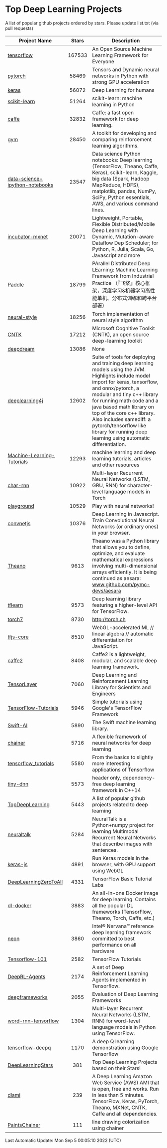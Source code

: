 # Top Deep Learning Projects
A list of popular github projects ordered by stars.
Please update list.txt (via pull requests)

|Project Name| Stars | Description |
| ---------- |:-----:| ----------- |
| [tensorflow](https://github.com/tensorflow/tensorflow) | 167533 | An Open Source Machine Learning Framework for Everyone |
| [pytorch](https://github.com/pytorch/pytorch) | 58469 | Tensors and Dynamic neural networks in Python with strong GPU acceleration |
| [keras](https://github.com/keras-team/keras) | 56072 | Deep Learning for humans |
| [scikit-learn](https://github.com/scikit-learn/scikit-learn) | 51264 | scikit-learn: machine learning in Python |
| [caffe](https://github.com/BVLC/caffe) | 32832 | Caffe: a fast open framework for deep learning. |
| [gym](https://github.com/openai/gym) | 28450 | A toolkit for developing and comparing reinforcement learning algorithms. |
| [data-science-ipython-notebooks](https://github.com/donnemartin/data-science-ipython-notebooks) | 23547 | Data science Python notebooks: Deep learning (TensorFlow, Theano, Caffe, Keras), scikit-learn, Kaggle, big data (Spark, Hadoop MapReduce, HDFS), matplotlib, pandas, NumPy, SciPy, Python essentials, AWS, and various command lines. |
| [incubator-mxnet](https://github.com/apache/incubator-mxnet) | 20071 | Lightweight, Portable, Flexible Distributed/Mobile Deep Learning with Dynamic, Mutation-aware Dataflow Dep Scheduler; for Python, R, Julia, Scala, Go, Javascript and more |
| [Paddle](https://github.com/PaddlePaddle/Paddle) | 18799 | PArallel Distributed Deep LEarning: Machine Learning Framework from Industrial Practice （『飞桨』核心框架，深度学习&机器学习高性能单机、分布式训练和跨平台部署） |
| [neural-style](https://github.com/jcjohnson/neural-style) | 18256 | Torch implementation of neural style algorithm |
| [CNTK](https://github.com/microsoft/CNTK) | 17212 | Microsoft Cognitive Toolkit (CNTK), an open source deep-learning toolkit |
| [deepdream](https://github.com/google/deepdream) | 13086 | None |
| [deeplearning4j](https://github.com/deeplearning4j/deeplearning4j) | 12602 | Suite of tools for deploying and training deep learning models using the JVM. Highlights include model import for keras, tensorflow, and onnx/pytorch, a modular and tiny c++ library for running math code and a java based math library on top of the core c++ library. Also includes samediff: a pytorch/tensorflow like library for running deep learning using automatic differentiation. |
| [Machine-Learning-Tutorials](https://github.com/ujjwalkarn/Machine-Learning-Tutorials) | 12293 | machine learning and deep learning tutorials, articles and other resources  |
| [char-rnn](https://github.com/karpathy/char-rnn) | 10922 | Multi-layer Recurrent Neural Networks (LSTM, GRU, RNN) for character-level language models in Torch |
| [playground](https://github.com/tensorflow/playground) | 10529 | Play with neural networks! |
| [convnetjs](https://github.com/karpathy/convnetjs) | 10376 | Deep Learning in Javascript. Train Convolutional Neural Networks (or ordinary ones) in your browser. |
| [Theano](https://github.com/Theano/Theano) | 9613 | Theano was a Python library that allows you to define, optimize, and evaluate mathematical expressions involving multi-dimensional arrays efficiently. It is being continued as aesara: www.github.com/pymc-devs/aesara |
| [tflearn](https://github.com/tflearn/tflearn) | 9573 | Deep learning library featuring a higher-level API for TensorFlow. |
| [torch7](https://github.com/torch/torch7) | 8730 | http://torch.ch |
| [tfjs-core](https://github.com/tensorflow/tfjs-core) | 8510 | WebGL-accelerated ML // linear algebra // automatic differentiation for JavaScript. |
| [caffe2](https://github.com/facebookarchive/caffe2) | 8408 | Caffe2 is a lightweight, modular, and scalable deep learning framework. |
| [TensorLayer](https://github.com/tensorlayer/TensorLayer) | 7060 | Deep Learning and Reinforcement Learning Library for Scientists and Engineers  |
| [TensorFlow-Tutorials](https://github.com/nlintz/TensorFlow-Tutorials) | 5946 | Simple tutorials using Google's TensorFlow Framework |
| [Swift-AI](https://github.com/Swift-AI/Swift-AI) | 5890 | The Swift machine learning library. |
| [chainer](https://github.com/chainer/chainer) | 5716 | A flexible framework of neural networks for deep learning |
| [tensorflow_tutorials](https://github.com/pkmital/tensorflow_tutorials) | 5580 | From the basics to slightly more interesting applications of Tensorflow |
| [tiny-dnn](https://github.com/tiny-dnn/tiny-dnn) | 5573 | header only, dependency-free deep learning framework in C++14 |
| [TopDeepLearning](https://github.com/aymericdamien/TopDeepLearning) | 5443 | A list of popular github projects related to deep learning |
| [neuraltalk](https://github.com/karpathy/neuraltalk) | 5284 | NeuralTalk is a Python+numpy project for learning Multimodal Recurrent Neural Networks that describe images with sentences. |
| [keras-js](https://github.com/transcranial/keras-js) | 4891 | Run Keras models in the browser, with GPU support using WebGL |
| [DeepLearningZeroToAll](https://github.com/hunkim/DeepLearningZeroToAll) | 4331 | TensorFlow Basic Tutorial Labs |
| [dl-docker](https://github.com/floydhub/dl-docker) | 3883 | An all-in-one Docker image for deep learning. Contains all the popular DL frameworks (TensorFlow, Theano, Torch, Caffe, etc.) |
| [neon](https://github.com/NervanaSystems/neon) | 3860 | Intel® Nervana™ reference deep learning framework committed to best performance on all hardware |
| [Tensorflow-101](https://github.com/sjchoi86/Tensorflow-101) | 2582 | TensorFlow Tutorials |
| [DeepRL-Agents](https://github.com/awjuliani/DeepRL-Agents) | 2174 | A set of Deep Reinforcement Learning Agents implemented in Tensorflow. |
| [deepframeworks](https://github.com/zer0n/deepframeworks) | 2055 | Evaluation of Deep Learning Frameworks |
| [word-rnn-tensorflow](https://github.com/hunkim/word-rnn-tensorflow) | 1304 | Multi-layer Recurrent Neural Networks (LSTM, RNN) for word-level language models in Python using TensorFlow. |
| [tensorflow-deepq](https://github.com/siemanko/tensorflow-deepq) | 1170 | A deep Q learning demonstration using Google Tensorflow |
| [DeepLearningStars](https://github.com/hunkim/DeepLearningStars) | 381 | Top Deep Learning Projects based on their Stars! |
| [dlami](https://github.com/ritchieng/dlami) | 239 | A Deep Learning Amazon Web Service (AWS) AMI that is open, free and works. Run in less than 5 minutes. TensorFlow, Keras, PyTorch, Theano, MXNet, CNTK, Caffe and all dependencies. |
| [PaintsChainer](https://github.com/taizan/PaintsChainer) | 111 | line drawing colorization using chainer |

Last Automatic Update: Mon Sep  5 00:05:10 2022 (UTC)
